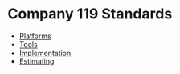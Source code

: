 # Company 119 Standards

-  [Platforms](platforms)
-  [Tools](tools)
-  [Implementation](implementation)
-  [Estimating](estimating)
